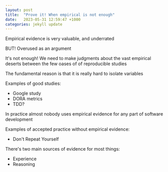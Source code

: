 ```yaml
---
layout: post
title:  "Prove it! When empirical is not enough"
date:   2023-05-31 12:59:47 +1000
categories: jekyll update
---
```


Empirical evidence is very valuable, and underrated

BUT! Overused as an argument

It's not enough! We need to make judgments about the vast empirical deserts between the few oases of of reproducible studies

The fundamental reason is that it is really hard to isolate variables

Examples of good studies:
- Google study 
- DORA metrics
- TDD?

In practice almost nobody uses empirical evidence for any part of software development

Examples of accepted practice without empirical evidence:
- Don't Repeat Yourself

There's two main sources of evidence for most things: 
- Experience
- Reasoning